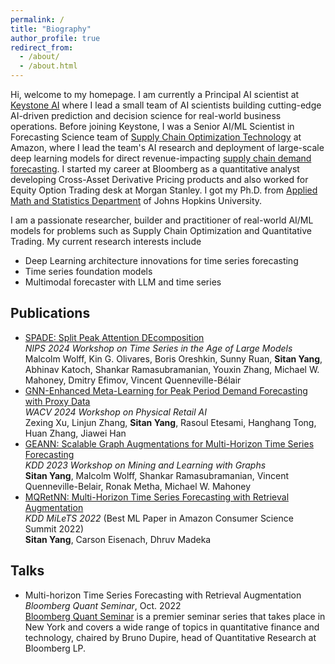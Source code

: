 ```yaml
---
permalink: /
title: "Biography"
author_profile: true
redirect_from: 
  - /about/
  - /about.html
---
```


Hi, welcome to my homepage. I am currently a Principal AI scientist at [Keystone AI](https://www.keystone.ai/) where I lead a small team of AI scientists building cutting-edge AI-driven prediction and decision science for real-world business operations. Before joining Keystone, I was a Senior AI/ML Scientist in Forecasting Science team of [Supply Chain Optimization Technology](https://www.amazon.science/tag/supply-chain-optimization-technologies) at Amazon, where I lead the team's AI research and deployment of large-scale deep learning models for direct revenue-impacting [supply chain demand forecasting](https://www.amazon.science/latest-news/the-history-of-amazons-forecasting-algorithm). I started my career at Bloomberg as a quantitative analyst developing Cross-Asset Derivative Pricing products and also worked for Equity Option Trading desk at Morgan Stanley. I got my Ph.D. from [Applied Math and Statistics Department](https://engineering.jhu.edu/ams/) of Johns Hopkins University. 

I am a passionate researcher, builder and practitioner of real-world AI/ML models for problems such as Supply Chain Optimization and Quantitative Trading. My current research interests include
   - Deep Learning architecture innovations for time series forecasting
   - Time series foundation models
   - Multimodal forecaster with LLM and time series

## Publications
* [SPADE: Split Peak Attention DEcomposition](https://arxiv.org/abs/2411.05852) \
*NIPS 2024 Workshop on Time Series in the Age of Large Models* \
Malcolm Wolff, Kin G. Olivares, Boris Oreshkin, Sunny Ruan, **Sitan Yang**, Abhinav Katoch, Shankar Ramasubramanian, Youxin Zhang, Michael W. Mahoney, Dmitry Efimov, Vincent Quenneville-Bélair
* [GNN-Enhanced Meta-Learning for Peak Period Demand Forecasting with Proxy Data](https://arxiv.org/abs/2406.16221) \
*WACV 2024 Workshop on Physical Retail AI* \
Zexing Xu, Linjun Zhang, **Sitan Yang**, Rasoul Etesami, Hanghang Tong, Huan Zhang, Jiawei Han
* [GEANN: Scalable Graph Augmentations for Multi-Horizon Time Series Forecasting](https://arxiv.org/abs/2307.03595) \
*KDD 2023 Workshop on Mining and Learning with Graphs* \
**Sitan Yang**, Malcolm Wolff, Shankar Ramasubramanian, Vincent Quenneville-Belair, Ronak Metha, Michael W. Mahoney
* [MQRetNN: Multi-Horizon Time Series Forecasting with Retrieval Augmentation](https://arxiv.org/abs/2207.10517) \
*KDD MiLeTS 2022* (Best ML Paper in Amazon Consumer Science Summit 2022)  \
**Sitan Yang**, Carson Eisenach, Dhruv Madeka

## Talks
* Multi-horizon Time Series Forecasting with Retrieval Augmentation \
*Bloomberg Quant Seminar*, Oct. 2022 \
[Bloomberg Quant Seminar](https://www.bloomberg.com/professional/products/bloomberg-terminal/research/lab/seminar-series/) is a premier seminar series that takes place in New York and covers a wide range of topics in quantitative finance and technology, chaired by Bruno Dupire, head of Quantitative Research at Bloomberg LP.  

